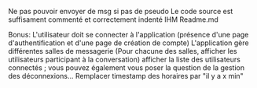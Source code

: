 Ne pas pouvoir envoyer de msg si pas de pseudo
Le code source est suffisament commenté et correctement indenté
IHM
Readme.md


Bonus:
L'utilisateur doit se connecter à l'application (présence d'une page d'authentification et d'une page de création de compte)
L'application gère différentes salles de messagerie (Pour chacune des salles, afficher les utilisateurs participant à la conversation)
afficher la liste des utilisateurs connectés ; vous pouvez également vous poser la
question de la gestion des déconnexions…
Remplacer timestamp des horaires par "il y a x min"